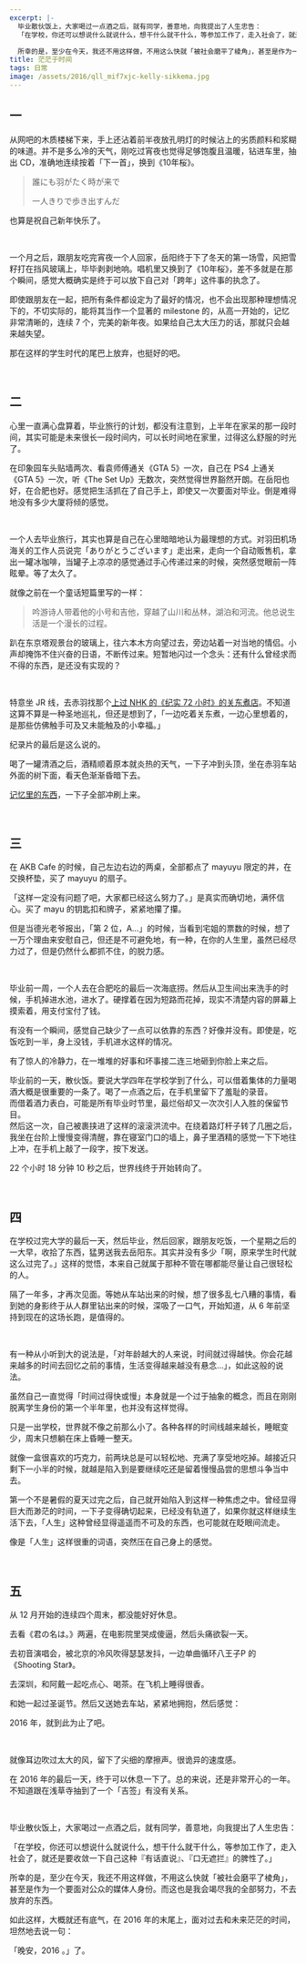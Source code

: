 ```yaml
---
excerpt: |-
  毕业散伙饭上，大家喝过一点酒之后，就有同学，善意地，向我提出了人生忠告：  
  「在学校，你还可以想说什么就说什么，想干什么就干什么，等参加工作了，走入社会了，就还是要收敛一下自己这种『有话直说』、『口无遮拦』的脾性了。」

  所幸的是，至少在今天，我还不用这样做，不用这么快就「被社会磨平了棱角」，甚至是作为一个要面对公众的媒体人身份。而这也是我会竭尽我的全部努力，不去放弃的东西。
title: 茫茫于时间
tags: 日常
image: /assets/2016/qll_mif7xjc-kelly-sikkema.jpg
---
```


## 一

从网吧的木质楼梯下来，手上还沾着前半夜放孔明灯的时候沾上的劣质颜料和浆糊的味道。并不是多么冷的天气，刚吃过宵夜也觉得足够饱腹且温暖，钻进车里，抽出 CD，准确地连续按着「下一首」，换到《10年桜》。

> 誰にも羽がたく時が来で
> 
> 一人きりで歩き出すんだ

也算是祝自己新年快乐了。

<br>

一个月之后，跟朋友吃完宵夜一个人回家，岳阳终于下了冬天的第一场雪，风把雪籽打在挡风玻璃上，毕毕剥剥地响。唱机里又换到了《10年桜》，差不多就是在那个瞬间，感觉大概确实是终于可以放下自己对「跨年」这件事的执念了。

即使跟朋友在一起，把所有条件都设定为了最好的情况，也不会出现那种理想情况下的，不切实际的，能将其当作一个显著的 milestone 的，从高一开始的，记忆非常清晰的，连续 7 个，完美的新年夜。如果给自己太大压力的话，那就只会越来越失望。

那在这样的学生时代的尾巴上放弃，也挺好的吧。

<br>

## 二

心里一直满心盘算着，毕业旅行的计划，都没有注意到，上半年在家呆的那一段时间，其实可能是未来很长一段时间内，可以长时间地在家里，过得这么舒服的时光了。

在印象园车头贴墙两次、看袁师傅通关《GTA 5》一次，自己在 PS4 上通关《GTA 5》一次，听《The Set Up》无数次，突然觉得世界豁然开朗。在岳阳也好，在合肥也好。感觉把生活抓在了自己手上，即使又一次要面对毕业。倒是难得地没有多少大厦将倾的感觉。

<br>

一个人去毕业旅行，其实也算是自己在心里暗暗地认为最理想的方式。对羽田机场海关的工作人员说完「ありがとうございます」走出来，走向一个自动贩售机，拿出一罐冰咖啡，当罐子上凉凉的感觉通过手心传递过来的时候，突然感觉眼前一阵眩晕。等了太久了。

就像之前在一个童话短篇里写的一样：

> 吟游诗人带着他的小号和吉他，穿越了山川和丛林，湖泊和河流。他总说生活是一个漫长的过程。

趴在东京塔观景台的玻璃上，往六本木方向望过去，旁边站着一对当地的情侣。小声却掩饰不住兴奋的日语，不断传过来。短暂地闪过一个念头：还有什么曾经求而不得的东西，是还没有实现的？

<br>

特意坐 JR 线，去赤羽找那个[上过 NHK 的《纪实 72 小时》的关东煮店](https://www.bilibili.com/video/av2395209/)。不知道这算不算是一种圣地巡礼，但还是想到了，「一边吃着关东煮，一边心里想着的，是那些仿佛触手可及又未能触及的小幸福。」

纪录片的最后是这么说的。

喝了一罐清酒之后，酒精顺着原本就炎热的天气，一下子冲到头顶，坐在赤羽车站外面的树下面，看天色渐渐昏暗下去。

[记忆里的东西](/2016/something-left/)，一下子全部冲刷上来。

<br>

## 三

在 AKB Cafe 的时候，自己左边右边的两桌，全部都点了 mayuyu 限定的丼，在交换杯垫，买了 mayuyu 的扇子。

「这样一定没有问题了吧，大家都已经这么努力了。」是真实而确切地，满怀信心。买了 mayu 的钥匙扣和牌子，紧紧地攥了攥。

但是当德光老爷报出，「第 2 位，A…」的时候，当看到宅姐的票数的时候，想了一万个理由来安慰自己，但还是不可避免地，有一种，在你的人生里，虽然已经尽力过了，但是仍然什么都抓不住，的脱力感。

<br>

毕业前一周，一个人去在合肥吃的最后一次海底捞。然后从卫生间出来洗手的时候，手机掉进水池，进水了。硬撑着在因为短路而花掉，现实不清楚内容的屏幕上摸索着，用支付宝付了钱。

有没有一个瞬间，感觉自己缺少了一点可以依靠的东西？好像并没有。即使是，吃饭吃到一半，身上没钱，手机进水这样的情况。

有了惊人的冷静力，在一堆堆的好事和坏事接二连三地砸到你脸上来之后。

毕业前的一天，散伙饭。要说大学四年在学校学到了什么，可以借着集体的力量喝酒大概是很重要的一条了。喝了一点酒之后，在手机里留下了羞耻的录音。  
而借着酒力表白，可能是所有毕业时节里，最烂俗却又一次次引人入胜的保留节目。  
然后这一次，自己被裹挟进了这样的滚滚洪流中。在绕着路灯杆子转了几圈之后，我坐在台阶上慢慢变得清醒，靠在寝室门口的墙上，鼻子里酒精的感觉一下下地往上冲，在手机上敲了一段字，按下发送。

22 个小时 18 分钟 10 秒之后，世界线终于开始转向了。

<br>

## 四

在学校过完大学的最后一天，然后毕业，然后回家，跟朋友吃饭，一个星期之后的一大早，收拾了东西，猛男送我去岳阳东。其实并没有多少「啊，原来学生时代就这么过完了。」这样的觉悟，本来自己就属于那种不管在哪都能尽量让自己很轻松的人。

隔了一年多，才再次见面。等她从车站出来的时候，想了很多乱七八糟的事情，看到她的身影终于从人群里钻出来的时候，深吸了一口气，开始知道，从 6 年前坚持到现在的这场长跑，是值得的。

<br>

有一种从小听到大的说法是，「对年龄越大的人来说，时间就过得越快。你会花越来越多的时间去回忆之前的事情，生活变得越来越没有悬念…」，如此这般的说法。

虽然自己一直觉得「时间过得快或慢」本身就是一个过于抽象的概念，而且在刚刚脱离学生身份的第一个半年里，也并没有这样觉得。

只是一出学校，世界就不像之前那么小了。各种各样的时间线越来越长，睡眠变少，周末只想躺在床上昏睡一整天。

就像一盒很喜欢的巧克力，前两块总是可以轻松地、充满了享受地吃掉。越接近只剩下一小半的时候，就越是陷入到是要继续吃还是留着慢慢品尝的思想斗争当中去。

第一个不是暑假的夏天过完之后，自己就开始陷入到这样一种焦虑之中。曾经显得巨大而渺茫的时间，一下子变得确切起来，已经没有轨道了，如果你就这样继续生活下去，「人生」这种曾经显得遥遥而不可及的东西，也可能就在眨眼间流走。

像是「人生」这样很重的词语，突然压在自己身上的感觉。

<br>

## 五

从 12 月开始的连续四个周末，都没能好好休息。

去看《君の名は。》两遍，在电影院里哭成傻逼，然后头痛欲裂一天。

去初音演唱会，被北京的冷风吹得瑟瑟发抖，一边单曲循环八王子P 的《Shooting Star》。

去深圳，和阿戴一起吃点心、喝茶。在飞机上睡得很香。

和她一起过圣诞节。然后又送她去车站，紧紧地拥抱，然后感觉：

2016 年，就到此为止了吧。

<br>

就像耳边吹过太大的风，留下了尖细的摩擦声。很诡异的速度感。

在 2016 年的最后一天，终于可以休息一下了。总的来说，还是非常开心的一年。不知道跟在浅草寺抽到了一个「吉签」有没有关系。

<br>

毕业散伙饭上，大家喝过一点酒之后，就有同学，善意地，向我提出了人生忠告：

「在学校，你还可以想说什么就说什么，想干什么就干什么，等参加工作了，走入社会了，就还是要收敛一下自己这种『有话直说』、『口无遮拦』的脾性了。」

所幸的是，至少在今天，我还不用这样做，不用这么快就「被社会磨平了棱角」，甚至是作为一个要面对公众的媒体人身份。而这也是我会竭尽我的全部努力，不去放弃的东西。

如此这样，大概就还有底气，在 2016 年的末尾上，面对过去和未来茫茫的时间，坦然地去说一句：

「晚安，2016 。」了。
